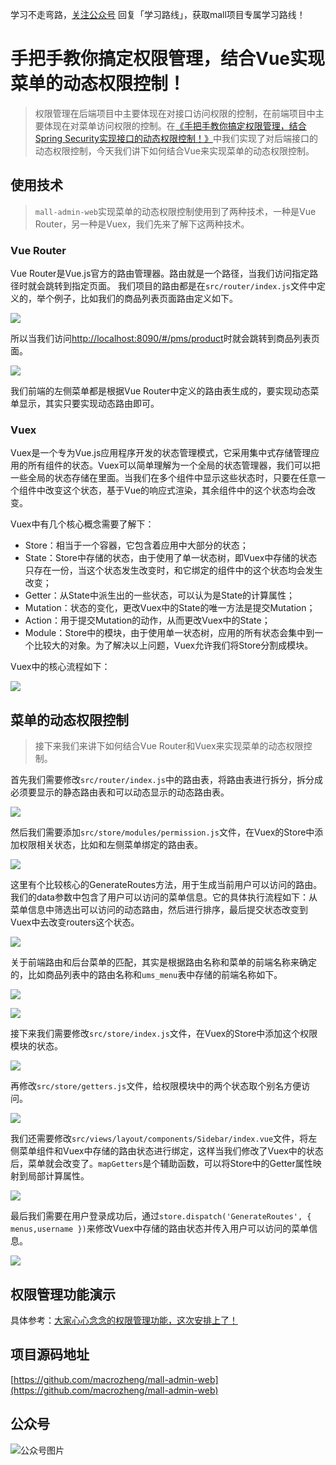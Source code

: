学习不走弯路，[关注公众号](#公众号) 回复「学习路线」，获取mall项目专属学习路线！

# 手把手教你搞定权限管理，结合Vue实现菜单的动态权限控制！

> 权限管理在后端项目中主要体现在对接口访问权限的控制，在前端项目中主要体现在对菜单访问权限的控制。在[《手把手教你搞定权限管理，结合Spring Security实现接口的动态权限控制！》](https://mp.weixin.qq.com/s/nvKKNSJuIrGuHeJkUeO7rw)中我们实现了对后端接口的动态权限控制，今天我们讲下如何结合Vue来实现菜单的动态权限控制。

## 使用技术

> `mall-admin-web`实现菜单的动态权限控制使用到了两种技术，一种是Vue Router，另一种是Vuex，我们先来了解下这两种技术。

### Vue Router

Vue Router是Vue.js官方的路由管理器。路由就是一个路径，当我们访问指定路径时就会跳转到指定页面。
我们项目的路由都是在`src/router/index.js`文件中定义的，举个例子，比如我们的商品列表页面路由定义如下。

![](../images/mall_permission_front_01.png)

所以当我们访问[http://localhost:8090/#/pms/product](http://localhost:8090/#/pms/product)时就会跳转到商品列表页面。

![](../images/mall_permission_front_02.png)

我们前端的左侧菜单都是根据Vue Router中定义的路由表生成的，要实现动态菜单显示，其实只要实现动态路由即可。

### Vuex

Vuex是一个专为Vue.js应用程序开发的状态管理模式，它采用集中式存储管理应用的所有组件的状态。Vuex可以简单理解为一个全局的状态管理器，我们可以把一些全局的状态存储在里面。当我们在多个组件中显示这些状态时，只要在任意一个组件中改变这个状态，基于Vue的响应式渲染，其余组件中的这个状态均会改变。

Vuex中有几个核心概念需要了解下：

- Store：相当于一个容器，它包含着应用中大部分的状态；
- State：Store中存储的状态，由于使用了单一状态树，即Vuex中存储的状态只存在一份，当这个状态发生改变时，和它绑定的组件中的这个状态均会发生改变；
- Getter：从State中派生出的一些状态，可以认为是State的计算属性；
- Mutation：状态的变化，更改Vuex中的State的唯一方法是提交Mutation；
- Action：用于提交Mutation的动作，从而更改Vuex中的State；
- Module：Store中的模块，由于使用单一状态树，应用的所有状态会集中到一个比较大的对象。为了解决以上问题，Vuex允许我们将Store分割成模块。

Vuex中的核心流程如下：

![](../images/mall_permission_front_03.png)

## 菜单的动态权限控制

> 接下来我们来讲下如何结合Vue Router和Vuex来实现菜单的动态权限控制。

首先我们需要修改`src/router/index.js`中的路由表，将路由表进行拆分，拆分成必须要显示的静态路由表和可以动态显示的动态路由表。

![](../images/mall_permission_front_04.png)

然后我们需要添加`src/store/modules/permission.js`文件，在Vuex的Store中添加权限相关状态，比如和左侧菜单绑定的路由表。

![](../images/mall_permission_front_05.png)

这里有个比较核心的GenerateRoutes方法，用于生成当前用户可以访问的路由。我们的data参数中包含了用户可以访问的菜单信息。它的具体执行流程如下：从菜单信息中筛选出可以访问的动态路由，然后进行排序，最后提交状态改变到Vuex中去改变routers这个状态。

![](../images/mall_permission_front_06.png)

关于前端路由和后台菜单的匹配，其实是根据路由名称和菜单的前端名称来确定的，比如商品列表中的路由名称和`ums_menu`表中存储的前端名称如下。

![](../images/mall_permission_front_07.png)

![](../images/mall_permission_front_08.png)

接下来我们需要修改`src/store/index.js`文件，在Vuex的Store中添加这个权限模块的状态。

![](../images/mall_permission_front_09.png)

再修改`src/store/getters.js`文件，给权限模块中的两个状态取个别名方便访问。

![](../images/mall_permission_front_10.png)

我们还需要修改`src/views/layout/components/Sidebar/index.vue`文件，将左侧菜单组件和Vuex中存储的路由状态进行绑定，这样当我们修改了Vuex中的状态后，菜单就会改变了。`mapGetters`是个辅助函数，可以将Store中的Getter属性映射到局部计算属性。

![](../images/mall_permission_front_11.png)

最后我们需要在用户登录成功后，通过`store.dispatch('GenerateRoutes', { menus,username })`来修改Vuex中存储的路由状态并传入用户可以访问的菜单信息。

![](../images/mall_permission_front_12.png)

## 权限管理功能演示

具体参考：[大家心心念念的权限管理功能，这次安排上了！](https://mp.weixin.qq.com/s/3TNrPNmxHpFTcAhfjnuP0g)

## 项目源码地址

[https://github.com/macrozheng/mall-admin-web](https://github.com/macrozheng/mall-admin-web)

## 公众号

![公众号图片](http://macro-oss.oss-cn-shenzhen.aliyuncs.com/mall/banner/qrcode_for_macrozheng_258.jpg)




